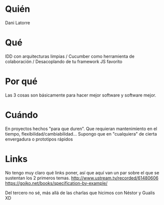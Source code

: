 # Quién
Dani Latorre

# Qué
IDD con arquitecturas limpias / Cucumber como herramienta de colaboración / Desacoplando de tu framework JS favorito 

# Por qué
Las 3 cosas son básicamente para hacer mejor software y software mejor.

# Cuándo
En proyectos hechos "para que duren". Que requieran mantenimiento en el tiempo, flexibilidad/cambiabilidad... Supongo que en "cualquiera" de cierta envergadura o prototipos rápidos

# Links
No tengo muy claro qué links poner, así que aquí van un par sobre el que se sustentan los 2 primeros temas.
http://www.ustream.tv/recorded/61480606
https://gojko.net/books/specification-by-example/

Del tercero no sé, más allá de las charlas que hicimos con Néstor y Gualis XD
